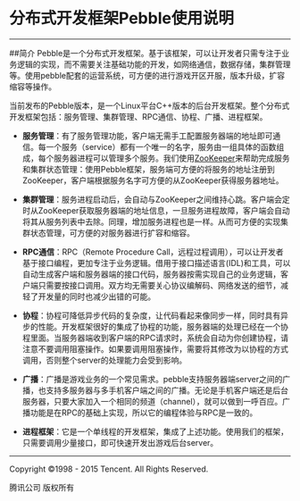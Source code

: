 # 分布式开发框架Pebble使用说明

----------
##简介
Pebble是一个分布式开发框架。基于该框架，可以让开发者只需专注于业务逻辑的实现，而不需要关注基础功能的开发，如网络通信，数据存储，集群管理等。使用pebble配套的运营系统，可方便的进行游戏开区开服，版本升级，扩容缩容等操作。

当前发布的Pebble版本，是一个Linux平台C++版本的后台开发框架。整个分布式开发框架包括：服务管理、集群管理、RPC通信、协程、广播、进程框架。

 - **服务管理**：有了服务管理功能，客户端无需手工配置服务器端的地址即可通信。每一个服务（service）都有一个唯一的名字，服务由一组具体的函数组成，每个服务器进程可以管理多个服务。我们使用[ZooKeeper](http://zookeeper.apache.org)来帮助完成服务和集群状态管理：使用Pebble框架，服务端可方便的将服务的地址注册到ZooKeeper，客户端根据服务名字可方便的从ZooKeeper获得服务器地址。
 
 - **集群管理**：服务进程启动后，会自动与ZooKeeper之间维持心跳。客户端会定时从ZooKeeper获取服务器端的地址信息，一旦服务进程故障，客户端会自动将其从服务列表中去除。同理，增加服务进程也是一样。从而可方便的实现集群状态管理，可方便的对服务器进行扩容和缩容。
 
 - **RPC通信**：RPC（Remote Procedure Call，远程过程调用），可以让开发者基于接口编程，更加专注于业务逻辑。借用于接口描述语言(IDL)和工具，可以自动生成客户端和服务器端的接口代码，服务器按需实现自己的业务逻辑，客户端只需要按接口调用。双方均无需要关心协议编解码、网络发送的细节，减轻了开发量的同时也减少出错的可能。
 
 - **协程**：协程可降低异步代码的复杂度，让代码看起来像同步一样，同时具有异步的性能。开发框架很好的集成了协程的功能，服务器端的处理已经在一个协程里面。当服务器端收到客户端的RPC请求时，系统会自动为你创建协程，请注意不要调用阻塞操作。如果要调用阻塞操作，需要将其修改为以协程的方式调用，否则整个server的处理能力会受到影响。

 - **广播**：广播是游戏业务的一个常见需求。pebble支持服务器端server之间的广播，也支持多服务器与多手机客户端之间的广播。无论是手机客户端还是后台服务器，只要大家加入一个相同的频道（channel），就可以做到一呼百应。广播功能是在RPC的基础上实现，所以它的编程体验与RPC是一致的。
 
 - **进程框架**：它是一个单线程的开发框架，集成了上述功能。使用我们的框架，只需要调用少量接口，即可快速开发出游戏后台server。
    
     
  -----
     
     
 Copyright ©1998 - 2015 Tencent. All Rights Reserved.

腾讯公司 版权所有
     


  
